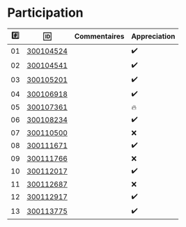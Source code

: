 # Participation


|:hash:| :id:                    |   Commentaires                           | Appreciation      |
|------|-------------------------|------------------------------------------|-----|
| 01   | [300104524](b300104524) |                                          | :heavy_check_mark: |
| 02   | [300104541](b300104541) |                                          | :heavy_check_mark: |
| 03   | [300105201](b300105201) |                                          | :heavy_check_mark: |
| 04   | [300106918](b300106918) |                                          | :heavy_check_mark: |
| 05   | [300107361](b300107361) |                                          | :fire:             |
| 06   | [300108234](b300108234) |                                          | :heavy_check_mark: |
| 07   | [300110500](b300110500) |                                          | :x:                |
| 08   | [300111671](b300111671) |                                          | :heavy_check_mark: |
| 09   | [300111766](b300111766) |                                          | :x:                |
| 10   | [300112017](b300112017) |                                          | :heavy_check_mark: |
| 11   | [300112687](b300112687) |                                          | :x:                |
| 12   | [300112917](b300112917) |                                          | :heavy_check_mark: |
| 13   | [300113775](b300113775) |                                          | :heavy_check_mark: |
